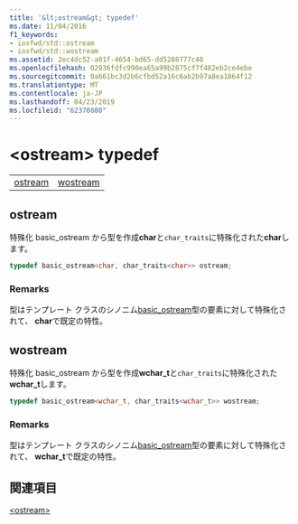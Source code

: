 ```yaml
---
title: '&lt;ostream&gt; typedef'
ms.date: 11/04/2016
f1_keywords:
- iosfwd/std::ostream
- iosfwd/std::wostream
ms.assetid: 2ec4dc52-a01f-4654-bd65-dd5288777c48
ms.openlocfilehash: 02936fdfc990ea65a99b2875cf7f482eb2ce4ebe
ms.sourcegitcommit: 0ab61bc3d2b6cfbd52a16c6ab2b97a8ea1864f12
ms.translationtype: MT
ms.contentlocale: ja-JP
ms.lasthandoff: 04/23/2019
ms.locfileid: "62370880"
---
```

# <a name="ltostreamgt-typedefs"></a>&lt;ostream&gt; typedef

|||
|-|-|
|[ostream](#ostream)|[wostream](#wostream)|

## <a name="ostream"></a>  ostream

特殊化 basic_ostream から型を作成**char**と`char_traits`に特殊化された**char**します。

```cpp
typedef basic_ostream<char, char_traits<char>> ostream;
```

### <a name="remarks"></a>Remarks

型はテンプレート クラスのシノニム[basic_ostream](../standard-library/basic-ostream-class.md)型の要素に対して特殊化されて、 **char**で既定の特性。

## <a name="wostream"></a>  wostream

特殊化 basic_ostream から型を作成**wchar_t**と`char_traits`に特殊化された**wchar_t**します。

```cpp
typedef basic_ostream<wchar_t, char_traits<wchar_t>> wostream;
```

### <a name="remarks"></a>Remarks

型はテンプレート クラスのシノニム[basic_ostream](../standard-library/basic-ostream-class.md)型の要素に対して特殊化されて、 **wchar_t**で既定の特性。

## <a name="see-also"></a>関連項目

[\<ostream>](../standard-library/ostream.md)<br/>
